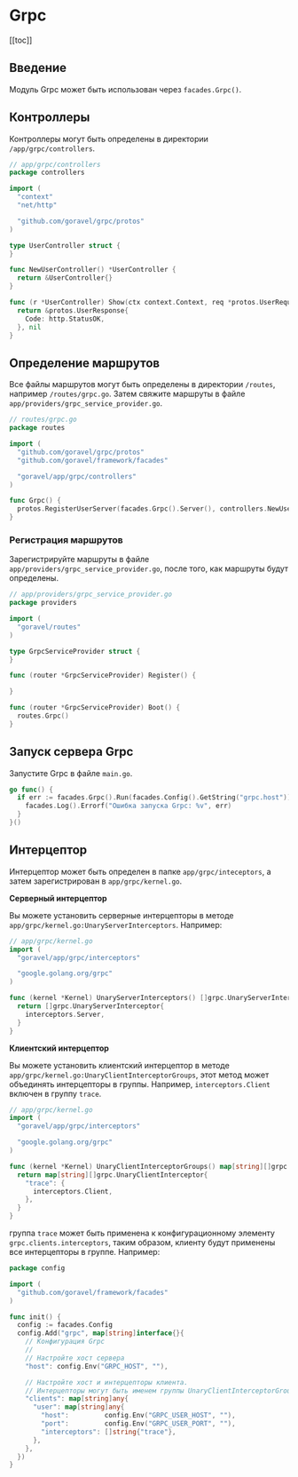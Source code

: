 # Grpc

[[toc]]

## Введение

Модуль Grpc может быть использован через `facades.Grpc()`.

## Контроллеры

Контроллеры могут быть определены в директории `/app/grpc/controllers`.

```go
// app/grpc/controllers
package controllers

import (
  "context"
  "net/http"

  "github.com/goravel/grpc/protos"
)

type UserController struct {
}

func NewUserController() *UserController {
  return &UserController{}
}

func (r *UserController) Show(ctx context.Context, req *protos.UserRequest) (protoBook *protos.UserResponse, err error) {
  return &protos.UserResponse{
    Code: http.StatusOK,
  }, nil
}
```

## Определение маршрутов

Все файлы маршрутов могут быть определены в директории `/routes`, например `/routes/grpc.go`. Затем свяжите маршруты в файле `app/providers/grpc_service_provider.go`.

```go
// routes/grpc.go
package routes

import (
  "github.com/goravel/grpc/protos"
  "github.com/goravel/framework/facades"

  "goravel/app/grpc/controllers"
)

func Grpc() {
  protos.RegisterUserServer(facades.Grpc().Server(), controllers.NewUserController())
}
```

### Регистрация маршрутов

Зарегистрируйте маршруты в файле `app/providers/grpc_service_provider.go`, после того, как маршруты будут определены.

```go
// app/providers/grpc_service_provider.go
package providers

import (
  "goravel/routes"
)

type GrpcServiceProvider struct {
}

func (router *GrpcServiceProvider) Register() {

}

func (router *GrpcServiceProvider) Boot() {
  routes.Grpc()
}
```

## Запуск сервера Grpc

Запустите Grpc в файле `main.go`.

```go
go func() {
  if err := facades.Grpc().Run(facades.Config().GetString("grpc.host")); err != nil {
    facades.Log().Errorf("Ошибка запуска Grpc: %v", err)
  }
}()
```

## Интерцептор

Интерцептор может быть определен в папке `app/grpc/inteceptors`, а затем зарегистрирован в `app/grpc/kernel.go`.

**Серверный интерцептор**

Вы можете установить серверные интерцепторы в методе `app/grpc/kernel.go:UnaryServerInterceptors`. Например:

```go
// app/grpc/kernel.go
import (
  "goravel/app/grpc/interceptors"

  "google.golang.org/grpc"
)

func (kernel *Kernel) UnaryServerInterceptors() []grpc.UnaryServerInterceptor {
  return []grpc.UnaryServerInterceptor{
    interceptors.Server,
  }
}
```

**Клиентский интерцептор**

Вы можете установить клиентский интерцептор в методе `app/grpc/kernel.go:UnaryClientInterceptorGroups`, этот метод может объединять интерцепторы в группы. Например, `interceptors.Client` включен в группу `trace`.

```go
// app/grpc/kernel.go
import (
  "goravel/app/grpc/interceptors"

  "google.golang.org/grpc"
)

func (kernel *Kernel) UnaryClientInterceptorGroups() map[string][]grpc.UnaryClientInterceptor {
  return map[string][]grpc.UnaryClientInterceptor{
    "trace": {
      interceptors.Client,
    },
  }
}
```

группа `trace` может быть применена к конфигурационному элементу `grpc.clients.interceptors`, таким образом, клиенту будут применены все интерцепторы в группе. Например:

```go
package config

import (
  "github.com/goravel/framework/facades"
)

func init() {
  config := facades.Config
  config.Add("grpc", map[string]interface{}{
    // Конфигурация Grpc
    //
    // Настройте хост сервера
    "host": config.Env("GRPC_HOST", ""),

    // Настройте хост и интерцепторы клиента.
    // Интерцепторы могут быть именем группы UnaryClientInterceptorGroups в app/grpc/kernel.go.
    "clients": map[string]any{
      "user": map[string]any{
        "host":         config.Env("GRPC_USER_HOST", ""),
        "port":         config.Env("GRPC_USER_PORT", ""),
        "interceptors": []string{"trace"},
      },
    },
  })
}
```

<CommentService/>